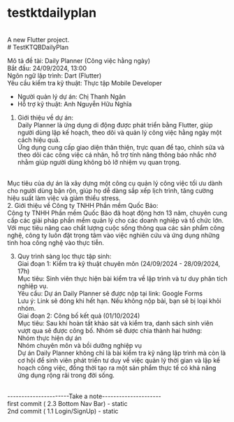 # testktdailyplan
<br>
A new Flutter project.<br>
#   T e s t K T Q B D a i l y P l a n 
 <br>

 Mô tả đề tài: Daily Planner (Công việc hằng ngày)
<br>
Bắt đầu: 24/09/2024, 13:00<br>
Ngôn ngữ lập trình: Dart (Flutter)<br>
Yêu cầu kiểm tra kỹ thuật: Thực tập Mobile Developer<br>
- Người quản lý dự án: Chị Thanh Ngân<br>
- Hỗ trợ kỹ thuật: Anh Nguyễn Hữu Nghĩa<br>

1. Giới thiệu về dự án:<br>
Daily Planner là ứng dụng di động được phát triển bằng Flutter, giúp người dùng lập kế hoạch, theo dõi và quản lý công việc hằng ngày một cách hiệu quả.<br> Ứng dụng cung cấp giao diện thân thiện, trực quan để tạo, chỉnh sửa và theo dõi các công việc cá nhân, hỗ trợ tính năng thông báo nhắc nhở nhằm giúp người dùng không bỏ lỡ nhiệm vụ quan trọng.
<br>
Mục tiêu của dự án là xây dựng một công cụ quản lý công việc tối ưu dành cho người dùng bận rộn, giúp họ dễ dàng sắp xếp lịch trình, tăng cường hiệu suất làm việc và giảm thiểu stress.
<br>
2. Giới thiệu về Công ty TNHH Phần mềm Quốc Bảo:<br>
Công ty TNHH Phần mềm Quốc Bảo đã hoạt động hơn 13 năm, chuyên cung cấp các giải pháp phần mềm quản lý cho các doanh nghiệp và tổ chức lớn. <br>Với mục tiêu nâng cao chất lượng cuộc sống thông qua các sản phẩm công nghệ, công ty luôn đặt trọng tâm vào việc nghiên cứu và ứng dụng những tinh hoa công nghệ vào thực tiễn.<br>

3. Quy trình sàng lọc thực tập sinh:<br>
Giai đoạn 1: Kiểm tra kỹ thuật chuyên môn (24/09/2024 - 28/09/2024, 17h)<br>
Mục tiêu: Sinh viên thực hiện bài kiểm tra về lập trình và tư duy phân tích nghiệp vụ.<br>
Yêu cầu: Dự án Daily Planner sẽ được nộp tại link: Google Forms<br>
Lưu ý: Link sẽ đóng khi hết hạn. Nếu không nộp bài, bạn sẽ bị loại khỏi nhóm.<br>
Giai đoạn 2: Công bố kết quả (01/10/2024)<br>
Mục tiêu: Sau khi hoàn tất khảo sát và kiểm tra, danh sách sinh viên vượt qua sẽ được công bố. Nhóm sẽ được chia thành hai hướng:<br>
Nhóm thực hiện dự án<br>
Nhóm chuyên môn và bồi dưỡng nghiệp vụ<br>
Dự án Daily Planner không chỉ là bài kiểm tra kỹ năng lập trình mà còn là cơ hội để sinh viên phát triển tư duy về việc quản lý thời gian và lập kế hoạch công việc, đồng thời tạo ra một sản phẩm thực tế có khả năng ứng dụng rộng rãi trong đời sống.
<br>
----------------------Take a note---------------------<br>
first commit ( 2.3 Bottom Nav Bar) - static<br>
2nd commit ( 1.1 Login/SignUp) - static
